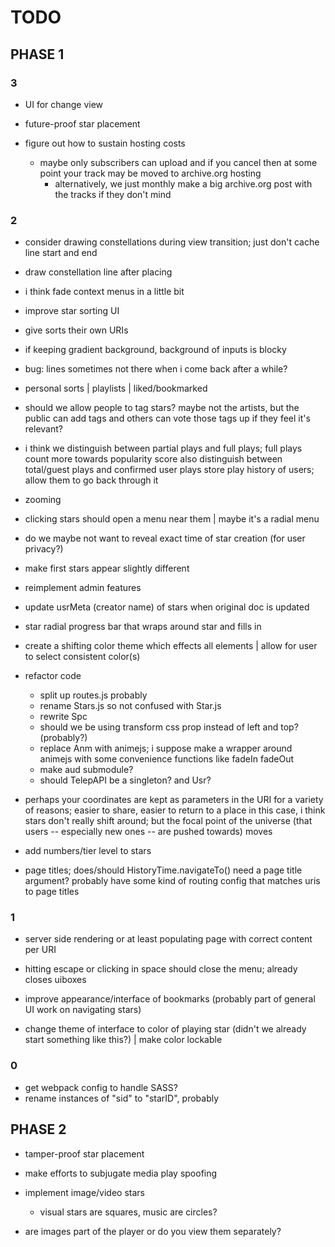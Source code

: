 # TODO
## PHASE 1
### 3
- UI for change view

- future-proof star placement

- figure out how to sustain hosting costs
	- maybe only subscribers can upload and if you cancel then at some point your track may be moved to archive.org hosting
		- alternatively, we just monthly make a big archive.org post with the tracks if they don't mind

### 2
- consider drawing constellations during view transition; just don't cache line start and end

- draw constellation line after placing

- i think fade context menus in a little bit

- improve star sorting UI

- give sorts their own URIs

- if keeping gradient background, background of inputs is blocky

- bug: lines sometimes not there when i come back after a while?

- personal sorts
	| playlists
	| liked/bookmarked

- should we allow people to tag stars? maybe not the artists, but the public can add tags and others can vote those tags up if they feel it's relevant?

- i think we distinguish between partial plays and full plays; full plays count more towards popularity score
	also distinguish between total/guest plays and confirmed user plays
	store play history of users; allow them to go back through it

- zooming

- clicking stars should open a menu near them
	| maybe it's a radial menu

- do we maybe not want to reveal exact time of star creation (for user privacy?)

- make first stars appear slightly different

- reimplement admin features

- update usrMeta (creator name) of stars when original doc is updated

- star radial progress bar that wraps around star and fills in

- create a shifting color theme which effects all elements
	| allow for user to select consistent color(s)

- refactor code
	- split up routes.js probably
	- rename Stars.js so not confused with Star.js
	- rewrite Spc
	- should we be using transform css prop instead of left and top? (probably?)
	- replace Anm with animejs; i suppose make a wrapper around animejs with some convenience functions like fadeIn fadeOut
	- make aud submodule?
	- should TelepAPI be a singleton? and Usr?

- perhaps your coordinates are kept as parameters in the URI for a variety of reasons; easier to share, easier to return to a place
	in this case, i think stars don't really shift around; but the focal point of the universe (that users -- especially new ones -- are pushed towards) moves

- add numbers/tier level to stars

- page titles; does/should HistoryTime.navigateTo() need a page title argument? probably have some kind of routing config that matches uris to page titles

### 1
- server side rendering or at least populating page with correct content per URI

- hitting escape or clicking in space should close the menu; already closes uiboxes

- improve appearance/interface of bookmarks (probably part of general UI work on navigating stars)

- change theme of interface to color of playing star (didn't we already start something like this?)
	| make color lockable

### 0
- get webpack config to handle SASS?
- rename instances of "sid" to "starID", probably

## PHASE 2
- tamper-proof star placement
- make efforts to subjugate media play spoofing

- implement image/video stars
	- visual stars are squares, music are circles?
- are images part of the player or do you view them separately?
